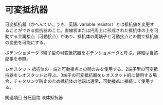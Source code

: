# 可変抵抗器

可変抵抗器（かへんていこうき、英語: variable resistor）とは抵抗値を変更することができる抵抗器のこと。直線状または円周上に形成された抵抗体の上を可動する金属接点（可動接点）があり、抵抗体の両端子と可動接点との間で抵抗値の変更を可能にする。

ポテンショメータ
3端子型の可変抵抗器をポテンショメータと呼ぶ。詳細は当該記事を参照。

レオスタット
抵抗体の一端と可動接点との間のみを使用する、2端子型の可変抵抗器をレオスタットと呼ぶ。3端子の可変抵抗器をレオスタット的に使用する場合、チャタリング防止のため抵抗体の他端は通常、可動接点に接続して使用する。

関連項目
分圧回路
液体抵抗器